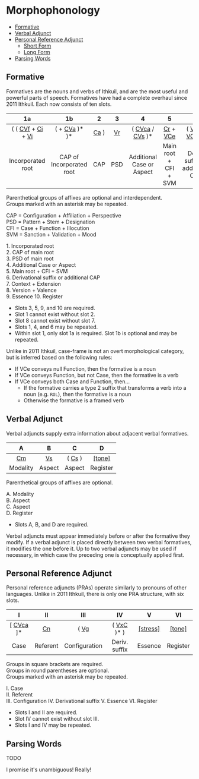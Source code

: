 # Morphophonology

* [Formative](#formative)
* [Verbal Adjunct](#verbal-adjunct)
* [Personal Reference Adjunct](#personal-reference-adjunct)
  * [Short Form](#short-form)
  * [Long Form](#long-form)
* [Parsing Words](#parsing-words)

## Formative

Formatives are the nouns and verbs of Ithkuil, and are the most useful and powerful parts of speech. Formatives have had a complete overhaul since 2011 Ithkuil. Each now consists of ten slots.

|                                  1a                                   |                    1b                     |           2           |          3          |                          4                           |                      5                      |                              6                               |           7           |             8             |                      9                      |                     10                     |
|:---------------------------------------------------------------------:|:-----------------------------------------:|:---------------------:|:-------------------:|:----------------------------------------------------:|:-------------------------------------------:|:------------------------------------------------------------:|:---------------------:|:-------------------------:|:-------------------------------------------:|:------------------------------------------:|
| ( ( [CVf](affixes.md#cvf) + [Ci](affixes.md#ci) + [Vi](affixes.md#vi) | ( + [CVa](affixes.md#cva-and-vca) )\* )\* | [Ca](affixes.md#ca) ) | [Vr](affixes.md#vr) | ( [CVca](affixes.md#cvc) / [CVs](affixes.md#cvs) )\* | [Cr](affixes.md#cr) + [VCe](affixes.md#vce) | ( [VxC](deriv_suffix.md) / [VCa](affixes.md#cva-and-vca) )\* | ( [Vt](affixes.md#vt) | ( [Cv](affixes.md#cv) ) ) | [[stress]](essence_and_register.md#essence) | [[tone]](essence_and_register.md#register) |
|                           Incorporated root                           |         CAP of Incorporated root          |          CAP          |         PSD         |              Additional Case or Aspect               |            Main root + CFI + SVM            |               Deriv. suffix or additional CAP                |  Context + Extension  |     Version + Valence     |                   Essence                   |                  Register                  |

Parenthetical groups of affixes are optional and interdependent.  
Groups marked with an asterisk may be repeated.

CAP = Configuration + Affiliation + Perspective  
PSD = Pattern + Stem + Designation  
CFI = Case + Function + Illocution  
SVM = Sanction + Validation + Mood

1\. Incorporated root  
2\. CAP of main root  
3\. PSD of main root  
4\. Additional Case or Aspect  
5\. Main root + CFI + SVM  
6\. Derivational suffix or additional CAP  
7\. Context + Extension  
8\. Version + Valence  
9\. Essence
10\. Register

* Slots 3, 5, 9, and 10 are required.
* Slot 1 cannot exist without slot 2.
* Slot 8 cannot exist without slot 7.
* Slots 1, 4, and 6 may be repeated.
* Within slot 1, only slot 1a is required. Slot 1b is optional and may be repeated.

Unlike in 2011 Ithkuil, case-frame is not an overt morphological category, but is inferred based on the following rules:

* If VCe conveys null Function, then the formative is a noun
* If VCe conveys Function, but not Case, then the formative is a verb
* If VCe conveys both Case and Function, then...
  * If the formative carries a type 2 suffix that transforms a verb into a noun (e.g. `ROL`), then the formative is a noun
  * Otherwise the formative is a framed verb

## Verbal Adjunct

Verbal adjuncts supply extra information about adjacent verbal formatives.

|          A          |             B              |               C                |                     D                      |
|:-------------------:|:--------------------------:|:------------------------------:|:------------------------------------------:|
| [Cm](affixes.md#cm) | [Vs](affixes.md#cs-and-vs) | ( [Cs](affixes.md#cs-and-vs) ) | [[tone]](essence_and_register.md#register) |
|      Modality       |           Aspect           |             Aspect             |                  Register                  |

Parenthetical groups of affixes are optional.

A. Modality  
B. Aspect  
C. Aspect  
D. Register

* Slots A, B, and D are required.

Verbal adjuncts must appear immediately before or after the formative they modify. If a verbal adjunct is placed directly between two verbal formatives, it modifies the one before it. Up to two verbal adjuncts may be used if necessary, in which case the preceding one is conceptually applied first.

## Personal Reference Adjunct

Personal reference adjuncts (PRAs) operate similarly to pronouns of other languages. Unlike in 2011 Ithkuil, there is only one PRA structure, with six slots.

|              I               |         II          |          III          |              IV              |                      V                      |                     VI                     |
|:----------------------------:|:-------------------:|:---------------------:|:----------------------------:|:-------------------------------------------:|:------------------------------------------:|
| [ [CVca](affixes.md#cvc) ]\* | [Cn](affixes.md#cn) | ( [Vg](affixes.md#cg) | ( [VxC](affixes.md#vxc) )* ) | [[stress]](essence_and_register.md#essence) | [[tone]](essence_and_register.md#register) |
|             Case             |      Referent       |     Configuration     |        Deriv. suffix         |                   Essence                   |                  Register                  |

Groups in square brackets are required.  
Groups in round parentheses are optional.  
Groups marked with an asterisk may be repeated.

I. Case  
II. Referent  
III. Configuration
IV. Derivational suffix
V. Essence
VI. Register

* Slots I and II are required.
* Slot IV cannot exist without slot III.
* Slots I and IV may be repeated.

## Parsing Words

TODO

I promise it's unambiguous! Really!
